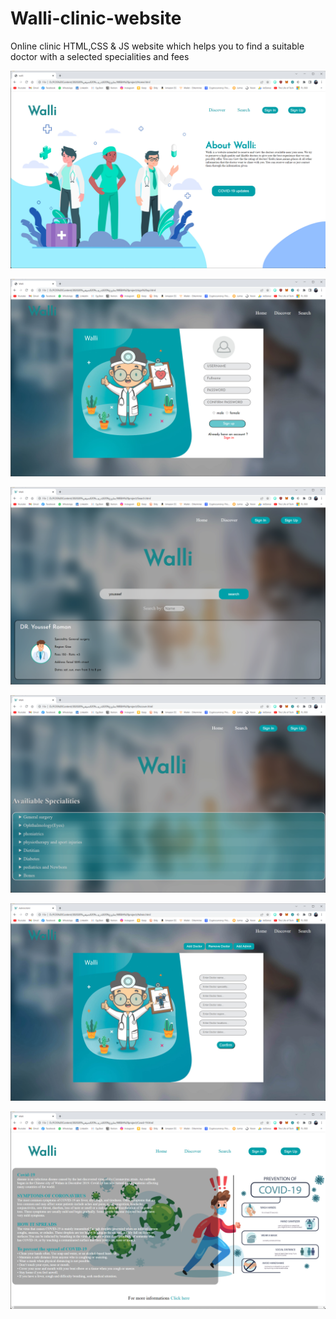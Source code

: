 # Walli-clinic-website
 Online clinic HTML,CSS & JS website which helps you to find a suitable doctor with a selected specialities and fees

![](screenshot/main.png)

![](screenshot/signUp.png)

![](screenshot/search_res.png)

![](screenshot/discovery.png)

![](screenshot/admin_page.png)

![](screenshot/covid.png)
